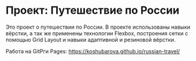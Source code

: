 # Проект: Путешествие по России

Это проект о путешествии по России.
В проекте использованы навыки вёрстки, а так же применены технологии Flexbox, построения сетки с помощью Grid Layout и навыки адаптивной и резиновой вёрстки.

Работа на GitРги Pages:
https://koshubarova.github.io/russian-travel/
